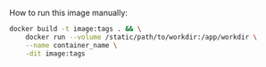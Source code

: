 How to run this image manually:
```sh
docker build -t image:tags . && \
    docker run --volume /static/path/to/workdir:/app/workdir \
    --name container_name \
    -dit image:tags
```
